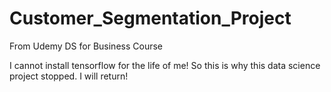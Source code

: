 # Customer_Segmentation_Project
From Udemy DS for Business Course

I cannot install tensorflow for the life of me! So this is why this data science project stopped. I will return!
